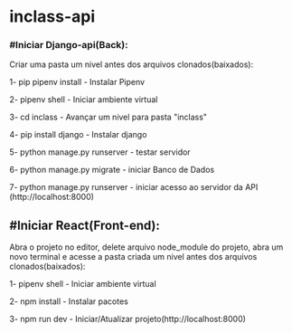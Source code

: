 # inclass-api


<strong><h3>#Iniciar Django-api(Back):</h3></strong>

Criar uma pasta um nivel antes dos arquivos clonados(baixados):

<p>1- pip pipenv install - Instalar Pipenv</p>
<p>2- pipenv shell - Iniciar ambiente virtual</p>
<p>3- cd inclass - Avançar um nivel para pasta "inclass"</p>
<p>4- pip install django - Instalar django</p>
<p>5- python manage.py runserver -  testar servidor</p>
<p>6- python manage.py migrate - iniciar Banco de Dados</p>
<p>7- python manage.py runserver - iniciar acesso ao servidor da API (http://localhost:8000)</p>

<strong><h2>#Iniciar React(Front-end):</h2></strong>

Abra o projeto no editor, delete arquivo node_module do projeto, abra um novo terminal e 
acesse a pasta criada um nivel antes dos arquivos clonados(baixados):

<p>1- pipenv shell - Iniciar ambiente virtual</p>
<p>2- npm install - Instalar pacotes</p>
<p>3- npm run dev - Iniciar/Atualizar projeto(http://localhost:8000)</p>
